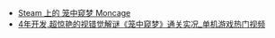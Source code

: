 - [Steam 上的 笼中窥梦 Moncage](https://store.steampowered.com/app/1195290/_Moncage/)
- [4年开发,超惊艳的视错觉解谜《笼中窥梦》通关实况_单机游戏热门视频](https://www.bilibili.com/video/BV12L411u7VR/)

